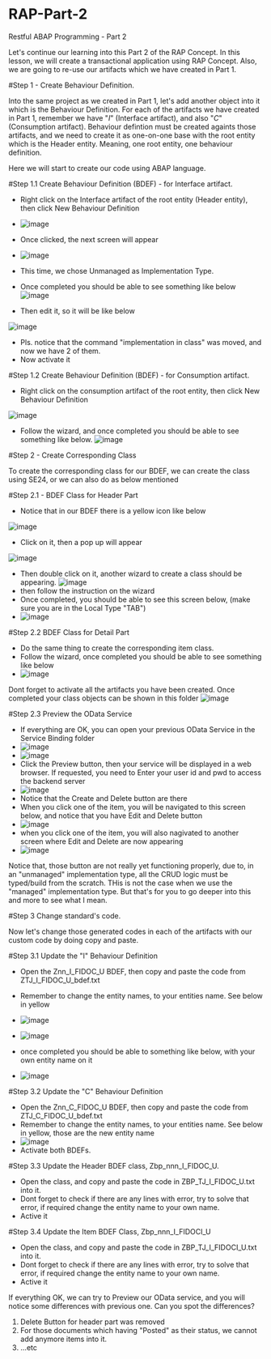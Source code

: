 # RAP-Part-2
Restful ABAP Programming - Part 2

Let's continue our learning into this Part 2 of the RAP Concept.
In this lesson, we will create a transactional application using RAP Concept.
Also, we are going to re-use our artifacts which we have created in Part 1.

#Step 1 - Create Behaviour Definition.

Into the same project as we created in Part 1, let's add another object into it which is the Behaviour Definition.
For each of the artifacts we have created in Part 1, remember we have "_I_" (Interface artifact), and also "_C_" (Consumption artifact).
Behaviour defintion must be created againts those artifacts, and we need to create it as one-on-one base with the root entity which is the Header entity.
Meaning, one root entity, one behaviour definition. 

Here we will start to create our code using ABAP language.

#Step 1.1 Create Behaviour Definition (BDEF) -  for Interface artifact.
  - Right click on the Interface artifact of the root entity (Header entity), then click New Behaviour Definition
  - ![image](https://user-images.githubusercontent.com/39553318/190392747-919fb6ed-4963-434b-a461-fdc7d95c23c1.png)
  - Once clicked, the next screen will appear
  - ![image](https://user-images.githubusercontent.com/39553318/190392966-f18c9cfe-d395-4c4c-becd-aeb48c4918eb.png)
  - This time, we chose Unmanaged as Implementation Type.
  - Once completed you should be able to see something like below
  ![image](https://user-images.githubusercontent.com/39553318/191250955-66e9f53f-0745-4d4a-b7b1-c975f23936e7.png)

  - Then edit it, so it will be like below
  
  ![image](https://user-images.githubusercontent.com/39553318/191250683-2f112eec-05da-4b4a-8549-1f9a9e040a96.png)
  
  - Pls. notice that the command "implementation in class" was moved, and now we have 2 of them.
  - Now activate it

#Step 1.2 Create Behaviour Definition (BDEF) -  for Consumption artifact.

  - Right click on the consumption artifact of the root entity, then click New Behaviour Definition
  
  ![image](https://user-images.githubusercontent.com/39553318/190974326-41656dd3-d11d-4764-a888-383972dbe840.png)
  - Follow the wizard, and once completed you should be able to see something like below.
  ![image](https://user-images.githubusercontent.com/39553318/191252010-19903bc3-cc39-46de-b1e3-e4ce973d9a95.png)


#Step 2 - Create Corresponding Class

To create the corresponding class for our BDEF, we can create the class using SE24, or we can also do as below mentioned

#Step 2.1 - BDEF Class for Header Part
  - Notice that in our BDEF there is a yellow icon like below

![image](https://user-images.githubusercontent.com/39553318/190970734-0b9a1801-0418-40b2-8732-f1dac3ff594f.png)
  - Click on it, then a pop up will appear

![image](https://user-images.githubusercontent.com/39553318/190971309-c420217d-6a3d-4585-a3b8-512fdb24479f.png)
  - Then double click on it, another wizard to create a class should be appearing.
  ![image](https://user-images.githubusercontent.com/39553318/190971511-07a6e68c-1838-43b8-bd4e-bd0be4ca0be7.png)
  - then follow the instruction on the wizard
  - Once completed, you should be able to see this screen below, (make sure you are in the Local Type "TAB")
  - ![image](https://user-images.githubusercontent.com/39553318/191252924-1b37aaab-a163-4e01-aa4a-54af1248b7e3.png)

#Step 2.2 BDEF Class for Detail Part
  - Do the same thing to create the corresponding item class.
  - Follow the wizard, once completed you should be able to see something like below
  - ![image](https://user-images.githubusercontent.com/39553318/191253476-1dfcb4fb-7128-43bb-955f-1c33264199b0.png)

Dont forget to activate all the artifacts you have been created. Once completed your class objects can be shown in this folder
![image](https://user-images.githubusercontent.com/39553318/191138431-6bc19c6e-162c-4e55-897d-7bd2a8fe3c57.png)

#Step 2.3 Preview the OData Service
  - If everything are OK, you can open your previous OData Service in the Service Binding folder
  - ![image](https://user-images.githubusercontent.com/39553318/191143066-be86247d-07c1-45f9-bb75-8005a475626b.png)
  - ![image](https://user-images.githubusercontent.com/39553318/191143131-6a16bc13-1b88-4969-bd24-35397d8a90c5.png)
  - Click the Preview button, then your service will be displayed in a web browser. If requested, you need to Enter your user id and pwd to access the backend server
  - ![image](https://user-images.githubusercontent.com/39553318/191253928-f6d9e51e-a7df-45e9-971d-a03731633c56.png)
  - Notice that the Create and Delete button are there
  - When you click one of the item, you will be navigated to this screen below, and notice that you have Edit and Delete button
  - ![image](https://user-images.githubusercontent.com/39553318/191254241-ca3f4c59-f65c-4401-80c0-6b2e6e2b20d0.png)
  - when you click one of the item, you will also nagivated to another screen where Edit and Delete are now appearing
  - ![image](https://user-images.githubusercontent.com/39553318/191254461-bd6be9a1-5b1a-4c1c-aa8d-3bde17a4b68a.png)

 Notice that, those button are not really yet functioning properly, due to, in an "unmanaged" implementation type, all the CRUD logic must be typed/build from the scratch. THis is not the case when we use the "managed" implementation type. But that's for you to go deeper into this and more to see what I mean.

#Step 3 Change standard's code.

Now let's change those generated codes in each of the artifacts with our custom code by doing copy and paste.

#Step 3.1 Update the "I" Behaviour Definition
- Open the Znn_I_FIDOC_U BDEF, then copy and paste the code from ZTJ_I_FIDOC_U_bdef.txt
- Remember to change the entity names, to your entities name. See below in yellow
- ![image](https://user-images.githubusercontent.com/39553318/191257546-4d9b335c-068c-406a-9245-6d03c6df8653.png)

- ![image](https://user-images.githubusercontent.com/39553318/191258311-86454e65-e10d-49f8-9eb1-c068c16924f9.png)

- once completed you should be able to something like below, with your own entity name on it
- ![image](https://user-images.githubusercontent.com/39553318/191258008-080f68ba-6a4b-4969-b57a-aa099857ce76.png)

#Step 3.2 Update the "C" Behaviour Definition
- Open the Znn_C_FIDOC_U BDEF, then copy and paste the code from ZTJ_C_FIDOC_U_bdef.txt
- Remember to change the entity names, to your entities name. See below in yellow, those are the new entity name
- ![image](https://user-images.githubusercontent.com/39553318/191259509-9a18e4c4-a16f-45f2-b55b-6057b556e82e.png)
- Activate both BDEFs.

#Step 3.3 Update the Header BDEF class, Zbp_nnn_I_FIDOC_U.
- Open the class, and copy and paste the code in ZBP_TJ_I_FIDOC_U.txt into it.
- Dont forget to check if there are any lines with error, try to solve that error, if required change the entity name to your own name.
- Active it

#Step 3.4 Update the Item BDEF Class, Zbp_nnn_I_FIDOCI_U
- Open the class, and copy and paste the code in ZBP_TJ_I_FIDOCI_U.txt into it.
- Dont forget to check if there are any lines with error, try to solve that error, if required change the entity name to your own name.
- Active it

If everything OK, we can try to Preview our OData service, and you will notice some differences with previous one. Can you spot the differences?

1. Delete Button for header part was removed
2. For those documents which having "Posted" as their status, we cannot add anymore items into it.
3. ...etc
